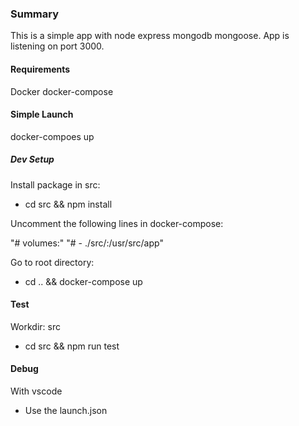 ### Summary

This is a simple app with node express mongodb mongoose.
App is listening on port 3000.

#### Requirements

Docker
docker-compose

#### Simple Launch

docker-compoes up

##### Dev Setup

Install package in src:

- cd src && npm install

Uncomment the following lines in docker-compose:

"# volumes:"
"# - ./src/:/usr/src/app"

Go to root directory:

- cd .. && docker-compose up

#### Test

Workdir: src

- cd src && npm run test

#### Debug

With vscode

- Use the launch.json
